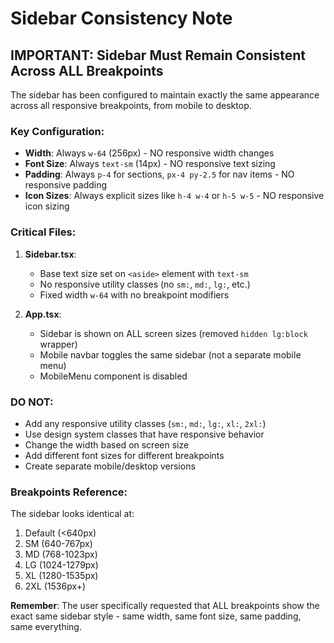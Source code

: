 # Sidebar Consistency Note

## IMPORTANT: Sidebar Must Remain Consistent Across ALL Breakpoints

The sidebar has been configured to maintain exactly the same appearance across all responsive breakpoints, from mobile to desktop.

### Key Configuration:
- **Width**: Always `w-64` (256px) - NO responsive width changes
- **Font Size**: Always `text-sm` (14px) - NO responsive text sizing
- **Padding**: Always `p-4` for sections, `px-4 py-2.5` for nav items - NO responsive padding
- **Icon Sizes**: Always explicit sizes like `h-4 w-4` or `h-5 w-5` - NO responsive icon sizing

### Critical Files:
1. **Sidebar.tsx**: 
   - Base text size set on `<aside>` element with `text-sm`
   - No responsive utility classes (no `sm:`, `md:`, `lg:`, etc.)
   - Fixed width `w-64` with no breakpoint modifiers

2. **App.tsx**:
   - Sidebar is shown on ALL screen sizes (removed `hidden lg:block` wrapper)
   - Mobile navbar toggles the same sidebar (not a separate mobile menu)
   - MobileMenu component is disabled

### DO NOT:
- Add any responsive utility classes (`sm:`, `md:`, `lg:`, `xl:`, `2xl:`)
- Use design system classes that have responsive behavior
- Change the width based on screen size
- Add different font sizes for different breakpoints
- Create separate mobile/desktop versions

### Breakpoints Reference:
The sidebar looks identical at:
1. Default (<640px)
2. SM (640-767px)
3. MD (768-1023px)
4. LG (1024-1279px)
5. XL (1280-1535px)
6. 2XL (1536px+)

**Remember**: The user specifically requested that ALL breakpoints show the exact same sidebar style - same width, same font size, same padding, same everything.
